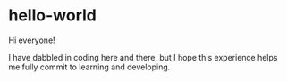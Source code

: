 # hello-world

Hi everyone!

I have dabbled in coding here and there, but I hope this experience helps me fully commit to learning and developing.
